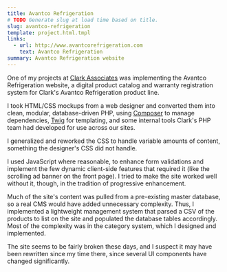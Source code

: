 ```yaml
---
title: Avantco Refrigeration
# TODO Generate slug at load time based on title.
slug: avantco-refrigeration
template: project.html.tmpl
links:
  - url: http://www.avantcorefrigeration.com
    text: Avantco Refrigeration
summary: Avantco Refrigeration website
---
```


One of my projects at [Clark Associates](http://www.clarkassociatesinc.biz/)
was implementing the Avantco Refrigeration website, a digital product catalog
and warranty registration system for Clark's Avantco Refrigeration product
line.

I took HTML/CSS mockups from a web designer and converted them into clean,
modular, database-driven PHP, using [Composer](https://getcomposer.org/) to
manage dependencies, [Twig](http://twig.sensiolabs.org/) for templating, and
some internal tools Clark's PHP team had developed for use across our sites.

I generalized and reworked the CSS to handle variable amounts of content,
something the designer's CSS did not handle.

I used JavaScript where reasonable, to enhance form validations and implement
the few dynamic client-side features that required it (like the scrolling ad
banner on the front page). I tried to make the site worked well without it,
though, in the tradition of progressive enhancement.

Much of the site's content was pulled from a pre-existing master database, so a
real CMS would have added unnecessary complexity. Thus, I implemented a
lightweight management system that parsed a CSV of the products to list on the
site and populated the database tables accordingly. Most of the complexity was
in the category system, which I designed and implemented.

The site seems to be fairly broken these days, and I suspect it may have been
rewritten since my time there, since several UI components have changed
significantly.
